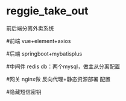 # reggie_take_out

前后端分离外卖系统

#前端 vue+element+axios

#后端 springboot+mybatisplus

#中间件 redis db：两个mysql，做主从分离配置

#网关 nginx做 反向代理+静态资源部署 配置

#隐藏短信密钥

